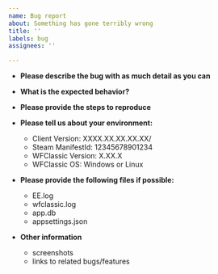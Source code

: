 ```yaml
---
name: Bug report
about: Something has gone terribly wrong
title: ''
labels: bug
assignees: ''

---
```


* **Please describe the bug with as much detail as you can**


* **What is the expected behavior?**


* **Please provide the steps to reproduce**  


* **Please tell us about your environment:**
  
  - Client Version: XXXX.XX.XX.XX.XX/
  - Steam ManifestId:  12345678901234
  - WFClassic Version:  X.XX.X
  - WFClassic OS: Windows or Linux

* **Please provide the following files if possible:**
  - EE.log
  - wfclassic.log
  - app.db
  - appsettings.json
  

* **Other information** 
  
  - screenshots
  - links to related bugs/features

